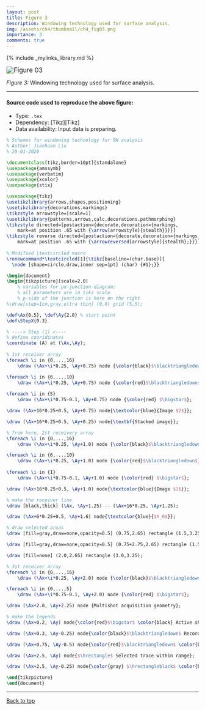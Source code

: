 ```yaml
---
layout: post
title: Figure 3
description: Windowing technology used for surface analysis.
img: /assets/ch4/thumbnail/ch4_fig03.png
importance: 3
comments: true
---
```


{% include _mylinks_library.md %}

<script type="text/javascript">
 function showhide(id) {
    var e = document.getElementById(id);
    e.style.display = (e.style.display == 'block') ? 'none' : 'block';
 }
</script>


<img src="{{ '/assets/ch4/ch4_fig03.png' | prepend: site.baseurl | prepend: site.url }}" alt="Figure 03" style="zoom:120%;" />

_Figure 3:_ Windowing technology used for surface analysis.
    
---
#### Source code used to reproduce the above figure:
- Type: ```.tex```
- Dependency: [Tikz][Tikz]
- Data availability: Input data is preparing.


```tex
% Schemes for windowing technology for SW analysis
% Author: Jianhuan Liu
% 20-01-2020

\documentclass[tikz,border=10pt]{standalone}
\usepackage{amssymb}
\usepackage{verbatim}
\usepackage{xcolor}
\usepackage{stix}

\usepackage{tikz}
\usetikzlibrary{arrows,shapes,positioning}
\usetikzlibrary{decorations.markings}
\tikzstyle arrowstyle=[scale=1]
\usetikzlibrary{patterns,arrows,calc,decorations.pathmorphing}
\tikzstyle directed=[postaction={decorate,decoration={markings,
    mark=at position .65 with {\arrow[arrowstyle]{stealth}}}}]
\tikzstyle reverse directed=[postaction={decorate,decoration={markings,
    mark=at position .65 with {\arrowreversed[arrowstyle]{stealth};}}}]
    
% Modified \textcircled macro
\renewcommand*\textcircled[1]{\tikz[baseline=(char.base)]{
  \node [shape=circle,draw,inner sep=1pt] (char) {#1};}}

\begin{document}
\begin{tikzpicture}[scale=2.0]
    % variables for pn-junction diagram:
    % all parameters are in tikz scale
    % p-side of the junction is here on the right
%\draw[step=1cm,gray,ultra thin] (0,0) grid (5,5);

\def\Ax{0.5}, \def\Ay{2.0} % start point
\def\StepX{0.3}

% ----> Step (1) <----
% define cooridinates
\coordinate (A) at (\Ax,\Ay);
 
% 1st receiver array
\foreach \i in {0,...,16}
    \draw (\Ax+\i*0.25, \Ay+0.75) node {\color{black}$\blacktriangledown$};

\foreach \i in {6,...,10}
    \draw (\Ax+\i*0.25, \Ay+0.75) node {\color{red}$\blacktriangledown$};
    
\foreach \i in {5}
    \draw (\Ax+\i*0.75-0.1, \Ay+0.75) node {\color{red} $\bigstar$};

\draw (\Ax+16*0.25+0.5, \Ay+0.75) node{\textcolor{blue}{Image $2$}};

\draw (\Ax+16*0.25+0.5, \Ay+0.25) node{\textbf{Stacked image}};

% from here, 2st receivery array     
\foreach \i in {0,...,16}
    \draw (\Ax+\i*0.25, \Ay+1.0) node {\color{black}$\blacktriangledown$};

\foreach \i in {6,...,10}
    \draw (\Ax+\i*0.25, \Ay+1.0) node {\color{red}$\blacktriangledown$};
    
\foreach \i in {1}
    \draw (\Ax+\i*0.75-0.1, \Ay+1.0) node {\color{red} $\bigstar$};

\draw (\Ax+16*0.25+0.5, \Ay+1.0) node{\textcolor{blue}{Image $1$}};

% make the receiver line
\draw [black,thick] (\Ax, \Ay+1.25) -- (\Ax+16*0.25, \Ay+1.25);

\draw (\Ax+6*0.25+0.5, \Ay+1.6) node{\textcolor{blue}{$X_0$}};

% draw selected areas
\draw [fill=gray,draw=none,opacity=0.5] (0.75,2.65) rectangle (1.5,3.25);

\draw [fill=gray,draw=none,opacity=0.5] (0.75+2.75,2.65) rectangle (1.5+2.75,3.25);

\draw [fill=none] (2.0,2.65) rectangle (3.0,3.25);

% 3st receiver array
\foreach \i in {0,...,16}
    \draw (\Ax+\i*0.25, \Ay+2.0) node {\color{black}$\blacktriangledown$};

\foreach \i in {0,...,5}
    \draw (\Ax+\i*0.75-0.1, \Ay+2.0) node {\color{red} $\bigstar$};

\draw (\Ax+2.0, \Ay+2.25) node {Multishot acquisition geometry};

% make the legends
\draw (\Ax+0.2, \Ay) node{\color{red}$\bigstar$ \color{black} Active shot};

\draw (\Ax+0.3, \Ay-0.25) node{\color{black}$\blacktriangledown$ Recorded trace};

\draw (\Ax+0.75, \Ay-0.5) node{\color{red}$\blacktriangledown$ \color{black} Selected trace within range};

\draw (\Ax+2.5, \Ay) node{$\hrectangle$ Selected trace within range};

\draw (\Ax+2.5, \Ay-0.25) node{\color{gray} $\hrectangleblack$ \color{black} Selected shot within range};

\end{tikzpicture}
\end{document}

```
---

<a href="#top">Back to top</a>
